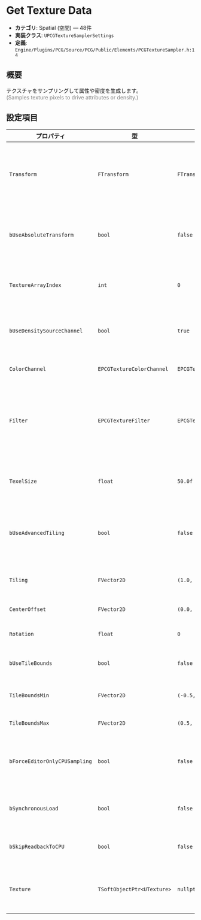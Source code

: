 # Get Texture Data

- **カテゴリ**: Spatial (空間) — 48件
- **実装クラス**: `UPCGTextureSamplerSettings`
- **定義**: `Engine/Plugins/PCG/Source/PCG/Public/Elements/PCGTextureSampler.h:14`

## 概要

テクスチャをサンプリングして属性や密度を生成します。<br><span style='color:gray'>(Samples texture pixels to drive attributes or density.)</span>

## 設定項目


| プロパティ | 型 | 初期値 | 説明 |
| --- | --- | --- | --- |
| `Transform` | `FTransform` | `FTransform::Identity` | サンプリング前に適用するローカル変換。テクスチャ空間とワールド空間の対応を調整します。 |
| `bUseAbsoluteTransform` | `bool` | `false` | `true` にすると入力ポイントの変換ではなく、この `Transform` を絶対値として使用します。 |
| `TextureArrayIndex` | `int` | `0` | テクスチャが `UTexture2DArray` の場合に参照するスライス番号。 |
| `bUseDensitySourceChannel` | `bool` | `true` | サンプリング結果をポイント密度に適用するかを切り替えます。 |
| `ColorChannel` | `EPCGTextureColorChannel` | `EPCGTextureColorChannel::Alpha` | 読み取るカラー／アルファチャンネル。 |
| `Filter` | `EPCGTextureFilter` | `EPCGTextureFilter::Bilinear` | サンプル値を補間するフィルタ方法。<br><span style='color:gray'>(Method used to determine the value for a sample based on the value of nearby texels.)</span> |
| `TexelSize` | `float` | `50.0f` | `ToPointData` 呼び出し時に 1 テクセルを何 cm とみなすかを指定します。 |
| `bUseAdvancedTiling` | `bool` | `false` | テクスチャを単純にストレッチするのではなく、タイル繰り返し設定を使用します。 |
| `Tiling` | `FVector2D` | `(1.0, 1.0)` | タイリング倍率。X/Y 方向の繰り返し数を指定します。 |
| `CenterOffset` | `FVector2D` | `(0.0, 0.0)` | テクスチャ中心のオフセット。 |
| `Rotation` | `float` | `0` | サンプリング時に適用する回転角（度）。 |
| `bUseTileBounds` | `bool` | `false` | タイリング領域を明示的に指定するかどうか。 |
| `TileBoundsMin` | `FVector2D` | `(-0.5, -0.5)` | タイル領域の最小座標。`bUseTileBounds` 有効時に使用。 |
| `TileBoundsMax` | `FVector2D` | `(0.5, 0.5)` | タイル領域の最大座標。 |
| `bForceEditorOnlyCPUSampling` | `bool` | `false` | CPU 読み出し用に非圧縮テクスチャを複製して精度を高めます（エディタのみ）。 |
| `bSynchronousLoad` | `bool` | `false` | テクスチャを同期ロードします。既定は非同期ロードです。 |
| `bSkipReadbackToCPU` | `bool` | `false` | GPU から CPU への初期読み戻しを省略します。 |
| `Texture` | `TSoftObjectPtr<UTexture>` | `nullptr` | 参照するテクスチャアセット。ソフト参照のため遅延ロードが可能です。 |
